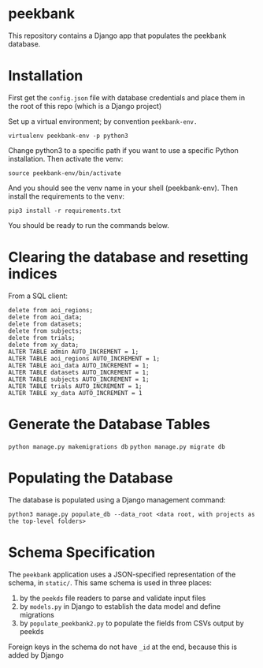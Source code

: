 # peekbank

This repository contains a Django app that populates the peekbank database.

# Installation

First get the `config.json` file with database credentials and place them in the root of this repo (which is a Django project)

Set up a virtual environment; by convention `peekbank-env.` 

`virtualenv peekbank-env -p python3`

Change python3 to a specific path if you want to use a specific Python installation. Then activate the venv:

`source peekbank-env/bin/activate`

And you should see the venv name in your shell (peekbank-env). Then install the requirements to the venv:

`pip3 install -r requirements.txt`

You should be ready to run the commands below.

# Clearing the database and resetting indices

From a SQL client:

```delete from admin;
delete from aoi_regions;
delete from aoi_data;
delete from datasets;
delete from subjects;
delete from trials;
delete from xy_data;
ALTER TABLE admin AUTO_INCREMENT = 1;
ALTER TABLE aoi_regions AUTO_INCREMENT = 1;
ALTER TABLE aoi_data AUTO_INCREMENT = 1;
ALTER TABLE datasets AUTO_INCREMENT = 1;
ALTER TABLE subjects AUTO_INCREMENT = 1;
ALTER TABLE trials AUTO_INCREMENT = 1;
ALTER TABLE xy_data AUTO_INCREMENT = 1
```

# Generate the Database Tables

`python manage.py makemigrations db`
`python manage.py migrate db`

# Populating the Database

The database is populated using a Django management command:

`python3 manage.py populate_db --data_root <data root, with projects as the top-level folders>`

# Schema Specification

The `peekbank` application uses a JSON-specified representation of the schema, in `static/`. This same schema is used in three places:

1) by the `peekds` file readers to parse and validate input files
2) by `models.py` in Django to establish the data model and define migrations
3) by `populate_peekbank2.py` to populate the fields from CSVs output by peekds 

Foreign keys in the schema do not have `_id` at the end, because this is added by Django
